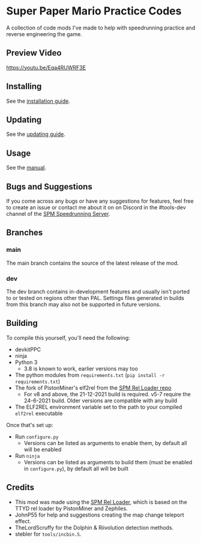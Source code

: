 # Super Paper Mario Practice Codes
A collection of code mods I've made to help with speedrunning practice and reverse engineering the game.

## Preview Video
https://youtu.be/Eqa4RUWRF3E

## Installing
See the [installation guide](https://github.com/SeekyCt/spm-practice-codes/blob/main/INSTALLING.md).

## Updating
See the [updating guide](https://github.com/SeekyCt/spm-practice-codes/blob/main/UPDATING.md).

## Usage
See the [manual](https://github.com/SeekyCt/spm-practice-codes/blob/main/MANUAL.md).

## Bugs and Suggestions
If you come across any bugs or have any suggestions for features, feel free to create an issue or contact me about it on on Discord in the #tools-dev channel of the [SPM Speedrunning Server](https://discord.gg/dbd733H).

## Branches
### main
The main branch contains the source of the latest release of the mod.
### dev
The dev branch contains in-development features and usually isn't ported to or tested on regions other than PAL. Settings files generated in builds from this branch may also not be supported in future versions.

## Building
To compile this yourself, you'll need the following:
* devkitPPC
* ninja
* Python 3
    - 3.8 is known to work, earlier versions may too
* The python modules from `requirements.txt` (`pip install -r requirements.txt`)
* The fork of PistonMiner's elf2rel from the [SPM Rel Loader repo](https://github.com/SeekyCt/spm-rel-loader/releases/tag/elf2rel-24-6-2021)
    * For v8 and above, the 21-12-2021 build is required. v5-7 require the 24-6-2021 build. Older versions are compatible with any build
* The ELF2REL environment variable set to the path to your compiled `elf2rel` executable

Once that's set up:
* Run `configure.py`
    * Versions can be listed as arguments to enable them, by default all will be enabled
* Run `ninja`
    * Versions can be listed as arguments to build them (must be enabled in `configure.py`), by default all will be built

## Credits
* This mod was made using the [SPM Rel Loader](https://github.com/SeekyCt/spm-rel-loader), which is based on the TTYD rel loader by PistonMiner and Zephiles.
* JohnP55 for help and suggestions creating the map change teleport effect.
* TheLordScruffy for the Dolphin & Riivolution detection methods.
* stebler for `tools/incbin.S`.
